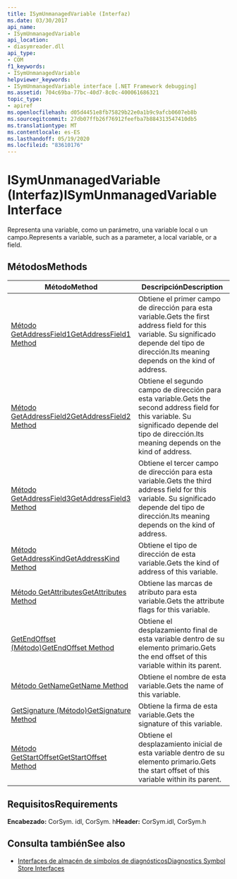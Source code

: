 ```yaml
---
title: ISymUnmanagedVariable (Interfaz)
ms.date: 03/30/2017
api_name:
- ISymUnmanagedVariable
api_location:
- diasymreader.dll
api_type:
- COM
f1_keywords:
- ISymUnmanagedVariable
helpviewer_keywords:
- ISymUnmanagedVariable interface [.NET Framework debugging]
ms.assetid: 704c69ba-77bc-40d7-8c0c-400061686321
topic_type:
- apiref
ms.openlocfilehash: d05d4451e8fb75829b22e0a1b9c9afcb0607eb8b
ms.sourcegitcommit: 27db07ffb26f76912feefba7b884313547410db5
ms.translationtype: MT
ms.contentlocale: es-ES
ms.lasthandoff: 05/19/2020
ms.locfileid: "83610176"
---
```

# <a name="isymunmanagedvariable-interface"></a><span data-ttu-id="7d0a9-102">ISymUnmanagedVariable (Interfaz)</span><span class="sxs-lookup"><span data-stu-id="7d0a9-102">ISymUnmanagedVariable Interface</span></span>
<span data-ttu-id="7d0a9-103">Representa una variable, como un parámetro, una variable local o un campo.</span><span class="sxs-lookup"><span data-stu-id="7d0a9-103">Represents a variable, such as a parameter, a local variable, or a field.</span></span>  
  
## <a name="methods"></a><span data-ttu-id="7d0a9-104">Métodos</span><span class="sxs-lookup"><span data-stu-id="7d0a9-104">Methods</span></span>  
  
|<span data-ttu-id="7d0a9-105">Método</span><span class="sxs-lookup"><span data-stu-id="7d0a9-105">Method</span></span>|<span data-ttu-id="7d0a9-106">Descripción</span><span class="sxs-lookup"><span data-stu-id="7d0a9-106">Description</span></span>|  
|------------|-----------------|  
|[<span data-ttu-id="7d0a9-107">Método GetAddressField1</span><span class="sxs-lookup"><span data-stu-id="7d0a9-107">GetAddressField1 Method</span></span>](isymunmanagedvariable-getaddressfield1-method.md)|<span data-ttu-id="7d0a9-108">Obtiene el primer campo de dirección para esta variable.</span><span class="sxs-lookup"><span data-stu-id="7d0a9-108">Gets the first address field for this variable.</span></span> <span data-ttu-id="7d0a9-109">Su significado depende del tipo de dirección.</span><span class="sxs-lookup"><span data-stu-id="7d0a9-109">Its meaning depends on the kind of address.</span></span>|  
|[<span data-ttu-id="7d0a9-110">Método GetAddressField2</span><span class="sxs-lookup"><span data-stu-id="7d0a9-110">GetAddressField2 Method</span></span>](isymunmanagedvariable-getaddressfield2-method.md)|<span data-ttu-id="7d0a9-111">Obtiene el segundo campo de dirección para esta variable.</span><span class="sxs-lookup"><span data-stu-id="7d0a9-111">Gets the second address field for this variable.</span></span> <span data-ttu-id="7d0a9-112">Su significado depende del tipo de dirección.</span><span class="sxs-lookup"><span data-stu-id="7d0a9-112">Its meaning depends on the kind of address.</span></span>|  
|[<span data-ttu-id="7d0a9-113">Método GetAddressField3</span><span class="sxs-lookup"><span data-stu-id="7d0a9-113">GetAddressField3 Method</span></span>](isymunmanagedvariable-getaddressfield3-method.md)|<span data-ttu-id="7d0a9-114">Obtiene el tercer campo de dirección para esta variable.</span><span class="sxs-lookup"><span data-stu-id="7d0a9-114">Gets the third address field for this variable.</span></span> <span data-ttu-id="7d0a9-115">Su significado depende del tipo de dirección.</span><span class="sxs-lookup"><span data-stu-id="7d0a9-115">Its meaning depends on the kind of address.</span></span>|  
|[<span data-ttu-id="7d0a9-116">Método GetAddressKind</span><span class="sxs-lookup"><span data-stu-id="7d0a9-116">GetAddressKind Method</span></span>](isymunmanagedvariable-getaddresskind-method.md)|<span data-ttu-id="7d0a9-117">Obtiene el tipo de dirección de esta variable.</span><span class="sxs-lookup"><span data-stu-id="7d0a9-117">Gets the kind of address of this variable.</span></span>|  
|[<span data-ttu-id="7d0a9-118">Método GetAttributes</span><span class="sxs-lookup"><span data-stu-id="7d0a9-118">GetAttributes Method</span></span>](isymunmanagedvariable-getattributes-method.md)|<span data-ttu-id="7d0a9-119">Obtiene las marcas de atributo para esta variable.</span><span class="sxs-lookup"><span data-stu-id="7d0a9-119">Gets the attribute flags for this variable.</span></span>|  
|[<span data-ttu-id="7d0a9-120">GetEndOffset (Método)</span><span class="sxs-lookup"><span data-stu-id="7d0a9-120">GetEndOffset Method</span></span>](isymunmanagedvariable-getendoffset-method.md)|<span data-ttu-id="7d0a9-121">Obtiene el desplazamiento final de esta variable dentro de su elemento primario.</span><span class="sxs-lookup"><span data-stu-id="7d0a9-121">Gets the end offset of this variable within its parent.</span></span>|  
|[<span data-ttu-id="7d0a9-122">Método GetName</span><span class="sxs-lookup"><span data-stu-id="7d0a9-122">GetName Method</span></span>](isymunmanagedvariable-getname-method.md)|<span data-ttu-id="7d0a9-123">Obtiene el nombre de esta variable.</span><span class="sxs-lookup"><span data-stu-id="7d0a9-123">Gets the name of this variable.</span></span>|  
|[<span data-ttu-id="7d0a9-124">GetSignature (Método)</span><span class="sxs-lookup"><span data-stu-id="7d0a9-124">GetSignature Method</span></span>](isymunmanagedvariable-getsignature-method.md)|<span data-ttu-id="7d0a9-125">Obtiene la firma de esta variable.</span><span class="sxs-lookup"><span data-stu-id="7d0a9-125">Gets the signature of this variable.</span></span>|  
|[<span data-ttu-id="7d0a9-126">Método GetStartOffset</span><span class="sxs-lookup"><span data-stu-id="7d0a9-126">GetStartOffset Method</span></span>](isymunmanagedvariable-getstartoffset-method.md)|<span data-ttu-id="7d0a9-127">Obtiene el desplazamiento inicial de esta variable dentro de su elemento primario.</span><span class="sxs-lookup"><span data-stu-id="7d0a9-127">Gets the start offset of this variable within its parent.</span></span>|  
  
## <a name="requirements"></a><span data-ttu-id="7d0a9-128">Requisitos</span><span class="sxs-lookup"><span data-stu-id="7d0a9-128">Requirements</span></span>  
 <span data-ttu-id="7d0a9-129">**Encabezado:** CorSym. idl, CorSym. h</span><span class="sxs-lookup"><span data-stu-id="7d0a9-129">**Header:** CorSym.idl, CorSym.h</span></span>  
  
## <a name="see-also"></a><span data-ttu-id="7d0a9-130">Consulta también</span><span class="sxs-lookup"><span data-stu-id="7d0a9-130">See also</span></span>

- [<span data-ttu-id="7d0a9-131">Interfaces de almacén de símbolos de diagnósticos</span><span class="sxs-lookup"><span data-stu-id="7d0a9-131">Diagnostics Symbol Store Interfaces</span></span>](diagnostics-symbol-store-interfaces.md)
